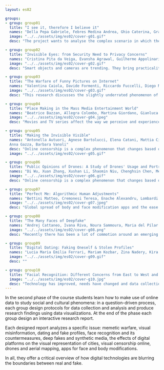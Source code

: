 ```yaml
---
layout: es02

groups:
- group: group01
  title: "I see it, therefore I believe it"
  names: "Della Pepa Gabriele, Febres Medina Andrea, Ghio Caterina, Granzotto Francesca, Rondi Paola, Stefani Elena"
  image: "../../assets/img/es02/cover-g01.gif"
  desc: "The project wants to analyse the complex scenario in which the phenomenon of images manipulation spread, highlighting the shades of the word fake in order to define the type of information that can be found when users get in touch with the topic and in which contexts it can be faced."

- group: group02
  title: "Invisible Eyes: from Security Need to Privacy Concerns"
  names: "Cristina Pita da Veiga, Evansha Agrawal, Guilherme Appolinario, Maria Almeida, Natalia Malaver, Rebeca Vittorazo"
  image: "../../assets/img/es02/cover-g02.gif"
  desc: "Smart objects and cameras are trending. They bring practicality and perceived security but also raise vulnerability (even giants like Google and Amazon have had breaches). Our questions aim to show how cameras are being used and misused. The invisible eyes may be around the corner, in a bedroom or even in the very device you’re reading this into."

- group: group03
  title: "The Warfare of Funny Pictures on Internet"
  names: "Valentina Caiola, Davide Formenti, Riccardo Fuccelli, Diego Morra, Francesco Mugnaini, Andrea Pronzati"
  image: "../../assets/img/es02/cover-g03.gif"
  desc: "This research discusses the slightly underrated phenomenon of memetic warfare. There is increasing evidence to suggest that this practice works as the propaganda of the contemporary media landscape. Therefore, we map how memes can be strategically turned into tools for psychological warfare."

- group: group04
  title: "Place Making in the Mass Media Entertainment World"
  names: "Beatrice Bazzan, Allegra Colombo, Martina Giordano, Gianluca Misto, Ludovica Piro, Irina Stojsic"
  image: "../../assets/img/es02/cover-g04.jpeg"
  desc: "Movies and TV series affect the way we perceive and experience the environment around us, they guide our thoughts. The research analyzes how the ‘fictional’ world of movies and series affect the real one and in particular it focuses on the way we perceive locations."

- group: group05
  title: "Making the Invisible Visible"
  names: "Antonella Autuori, Agnese Bartolucci, Elena Catani, Mattia Cittadino,
  Anna Gazza, Barbara Vanoli"
  desc: "Online censorship is a complex phenomenon that changes based on the typology of platform and content. The more the censorship involves users, the more it becomes discussed: why are some contents censored? Who censors them? Which is the boundary between appropriate and inappropriate content?"
  image: "../../assets/img/es02/cover-g05.gif"

- group: group06
  title: "Public Opinions of Drones: A Study of Drones' Usage and Portrayal"
  names: "Di Wu, Xuan Zhang, Xushan Li, Shaomin Niu, Chenghsin Chen, Mengxue Jin"
  image: "../../assets/img/es02/cover-g06.gif"
  desc: "Online censorship is a complex phenomenon that changes based on the typology of platform and content. The more the censorship involves users, the more it becomes discussed: why are some contents censored? Who censors them? Which is the boundary between appropriate and inappropriate content?"

- group: group07
  title: "Perfect Me: Algorithmic Human Adjustments"
  names: "Bettini Matteo, Cremonesi Teresa, Enache Alexandru, Lombardi Giovanni, Pagano Valentina, Ren Pengyuan"
  image: "../../assets/img/es02/cover-g07.jpeg"
  desc: "Global spread of body and face modification apps and the ease of use of them in recent years have raised concerns and controversies, such as privacy matters of use of personal images, edited bodies encouraging body dysmorphia, and beauty racist bias. The project aims to provide an overview through different perspectives on the subject, ranging from the public discussion to the way face and body modification apps appear."

- group: group08
  title: "The Many Faces of Deepfake"
  names: "Andrej Cattaneo, Ivana Riva, Noura Sammoura, Maria del Pilar Suarez Anzorena, Arthur van der Werf, Yueling Wu"
  image: "../../assets/img/es02/cover-g08.png"
  desc: "Recently there has been a lot of commotion around an emerging technology called Deepfake. This artificial technology based on deep learning allows the manipulation of content up to concerning levels of realism. This research digs into different platforms to explore the current situation around Deepfake."

- group: group09
  title: "Digital Dating: Faking Oneself & Stolen Profiles"
  names: "Lucia Maria Emilia Ferrari, Mariam Kozbar, Zina Nadery, Kira Pyatakova, Situ Yuming, Xu Mengting"
  image: "../../assets/img/es02/cover-g09.gif"
  desc: ""

- group: group10
  title: "Facial Recognition: Different Concerns from East to West and its Countermeasures"
  image: "../../assets/img/es02/cover-g10.jpg"
  desc: "Technology has improved, needs have changed and data collection has become significantly smarter since then, allowing facial recognition to have real-world everyday consequences, both positive and negative. It is up to you to figure out the direction in which this technology will develop."
---
```


In the second phase of the course students learn how to make use of online data to study social and cultural phenomena: in a question-driven process, each group design protocols for data collection and analysis and produce research findings using data visualizations. At the end of the phase each group design an interactive research report.

Each designed report analyzes a specific issue: memetic warfare, visual misinformation, dating and fake profiles, face recognition and its countermeasures, deep fakes and synthetic media, the effects of digital platforms on the visual representation of cities, visual censorship online, drones and aerial mapping, apps for face and body modifications.

In all, they offer a critical overview of how digital technologies are blurring the boundaries between real and fake.
